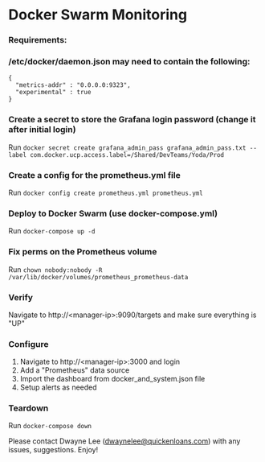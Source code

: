 
# Docker Swarm Monitoring

### Requirements:
### /etc/docker/daemon.json may need to contain the following:
```
{
  "metrics-addr" : "0.0.0.0:9323",
  "experimental" : true
}
```

### Create a secret to store the Grafana login password (change it after initial login)
Run `docker secret create grafana_admin_pass grafana_admin_pass.txt --label com.docker.ucp.access.label=/Shared/DevTeams/Yoda/Prod`

### Create a config for the prometheus.yml file
Run `docker config create prometheus.yml prometheus.yml`

### Deploy to Docker Swarm (use docker-compose.yml)
Run `docker-compose up -d`

### Fix perms on the Prometheus volume
Run `chown nobody:nobody -R /var/lib/docker/volumes/prometheus_prometheus-data`

### Verify
Navigate to http://\<manager-ip\>:9090/targets and make sure everything is "UP"

### Configure
1. Navigate to http://\<manager-ip\>:3000 and login
2. Add a "Prometheus" data source
3. Import the dashboard from docker_and_system.json file
4. Setup alerts as needed

### Teardown
Run `docker-compose down`


Please contact Dwayne Lee (dwaynelee@quickenloans.com) with any issues, suggestions.  Enjoy!

